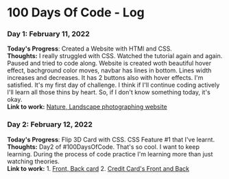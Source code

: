 # 100 Days Of Code - Log

### Day 1: February 11, 2022 

**Today's Progress**: Created a Website with HTMl and CSS.
 <br />
**Thoughts:** I really struggled with CSS. 
 Watched the tutorial again and again.
 Paused and tried to code along.
 Website is created woth beautiful hover effect,
 bachground color moves, navbar has lines in bottom. 
 Lines width increases and decreases.
 It has 2 buttons also with hover effects.
 I'm satisfied. It's my first day of challenge. 
 I think if I'll continue coding actively I'll learn all those thins by heart.
 So, if I don't know something today, it's okay.
 <br />
**Link to work:** [Nature, Landscape photographing website](https://kanyshaiosmonova.github.io/100daysofcode/Day1)

### Day 2: February 12, 2022

**Today's Progress**: Flip 3D Card with CSS. CSS Feature #1 that I've learnt.
<br />
**Thoughts:** Day2 of #100DaysOfCode. That's so cool. I want to keep learning. During the process of code practice I'm learning more than just watching theories. 
<br /> 
**Link to work:** 1. [Front, Back card]() 2. [Credit Card's Front and Back](https://kanyshaiosmonova.github.io/100daysofcode/Day2/Example2/index.html)
